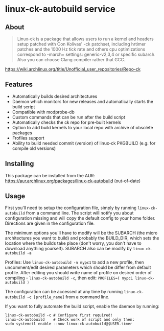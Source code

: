 # linux-ck-autobuild service

## About 
> Linux-ck is a package that allows users to run a kernel and headers setup patched with Con Kolivas' -ck patchset, including hrtimer patches and the 1000 Hz tick rate and others cpu optimizations correspond to -march= settings: generic-v2,3,4 or specific subarch. Also you can choose Clang compiler rather that GCC.

https://wiki.archlinux.org/title/Unofficial_user_repositories/Repo-ck

## Features

* Automatically builds desired architectures
* Daemon which monitors for new releases and automatically starts the build script
* Compatible with modprobe-db
* Custom commands that can be run after the build script
* Automatically checks the ck repo for pre-built kernels
* Option to add build kernels to your local repo with archive of obsolete packages
* Frofiles support
* Ability to build needed commit (version) of linux-ck PKGBUILD (e.g. for compile old versions)

## Installing

This package can be installed from the AUR:
https://aur.archlinux.org/packages/linux-ck-autobuild (out-of-date)

## Usage
First you'll need to setup the configuration file, simply by running ``linux-ck-autobuild`` from a command line. The script will notify you about configuration missing and will copy the default config to your home folder. Directions are given in the configuration file.

The minimum options you'll have to modify will be the SUBARCH (the micro architectures you want to build) and probably the BUILD_DIR, which sets the location where the builds take place (don't worry, you don't have to download anything yourself). SUBARCH also can be modify by ``linux-ck-autobuild -a``

Profiles:
Use ``linux-ck-autobuild -n mypc1`` to add a new profile, then uncomment/edit desired parameters which should be differ from default profile. After editing you should write name of profile on desired order of compiling - ``linux-ck-autobuild -c``, then edit: ``PROFILES=( mypc1 linux-ck-autobuild )`` 

The configuration can be accessed at any time by running ``linux-ck-autobuild -c [profile_name]`` from a command line.

If you want to fully automate the build script, enable the daemon by running:
```
linux-ck-autobuild -c # Configure first required!
linux-ck-autobuild    # Check work of script and only then:  
sudo systemctl enable --now linux-ck-autobuild@$USER.timer
```
